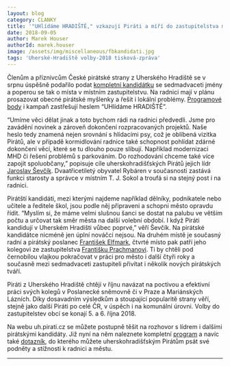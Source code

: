```yaml
---
layout: blog
category: CLANKY
title: '"UHlídáme HRADIŠTĚ," vzkazují Piráti a míří do zastupitelstva města'
date: 2018-09-05
author: Marek Houser
authorId: marek.houser
image: /assets/img/miscellaneous/fbkandidati.jpg
tags: 'Uherské-Hradiště volby-2018 tisková-zpráva'
---
```

Členům a příznivcům České pirátské strany z Uherského Hradiště se v srpnu úspěšně podařilo podat <a href="https://uh.pirati.cz/kandidati/" target="_blank">kompletní kandidátku</a> se sedmadvaceti jmény a poperou se tak o místa v místním zastupitelstvu. Na radnici mají v plánu prosazovat obecné pirátské myšlenky a řešit i lokální problémy. <a href="https://uh.pirati.cz/program/" target="_blank">Programové body</a> i kampaň zastřešují heslem “UHlídáme HRADIŠTĚ”.

“Umíme věci dělat jinak a toto bychom rádi na radnici předvedli. Jsme pro zavádění novinek a zároveň dokončení rozpracovaných projektů. Naše heslo tedy znamená nejen srovnání s hlídacími psy, což je oblíbená vizitka Pirátů, ale v případě kormidlování radnice také schopnost pohlídat zdárné dokončení věcí, které se tu dlouho pouze slibují. Například modernizaci MHD či řešení problémů s parkováním. Do rozhodování chceme také více zapojit spoluobčany,” popisuje cíle uherskohradišťských Pirátů jejich lídr <a href="https://uh.pirati.cz/lide/jaroslav-sevcik/" target="_blank">Jaroslav Ševčík</a>. Dvaatřicetiletý obyvatel Rybáren v současnosti zastává funkci starosty a správce v místním T. J. Sokol a troufá si na stejný post i na radnici.

Pirátští kandidáti, mezi kterými najdeme například dělníky, podnikatele nebo učitele a ředitele škol, jsou podle něj připraveni a schopni město opravdu řídit. “Myslím si, že máme velmi slušnou šanci se dostat na palubu ve větším počtu a určovat tak směr města na další volební období. I když Piráti kandidují v Uherském Hradišti vůbec poprvé,” věří Ševčík. Na pirátské kandidátce nicméně jen úplní nováčci nejsou. Na druhém místě je současný radní a pirátský poslanec <a href="https://uh.pirati.cz/lide/frantisek-elfmark/" target="_blank">František Elfmark</a>, čtvrté místo pak patří jeho kolegovi ze zastupitelstva <a href="https://uh.pirati.cz/lide/frantisek-prachman/" target="_blank">Františku Prachmanovi</a>. Ti by chtěli pod černobílou vlajkou pokračovat v práci pro město i další čtyři roky a současně mezi sedmadvaceti zastupiteli přivítat i několik nových pirátských tváří.

Piráti z Uherského Hradiště chtějí v říjnu navázat na poctivou a efektivní práci svých kolegů v Poslanecké sněmovně či v Praze a Mariánských Lázních. Díky dosavadním výsledkům a stoupající popularitě strany věří, stejně jako další Piráti po celé ČR, v úspěch i na komunální úrovni. Volby do zastupitelstev obcí se konají 5. a 6. října 2018.

Na webu uh.pirati.cz se můžete postupně těšit na rozhovor s lídrem i dalšími pirátskými kandidáty. Již nyní na něm naleznete kompletní <a href="https://uh.pirati.cz/program/" target="_blank">program</a> a navíc také <a href="https://uh.pirati.cz/program/" target="_blank">dotazník</a>, do kterého můžete uherskohradišťským Pirátům psát své podněty a stížnosti k radnici a městu.

- - -
